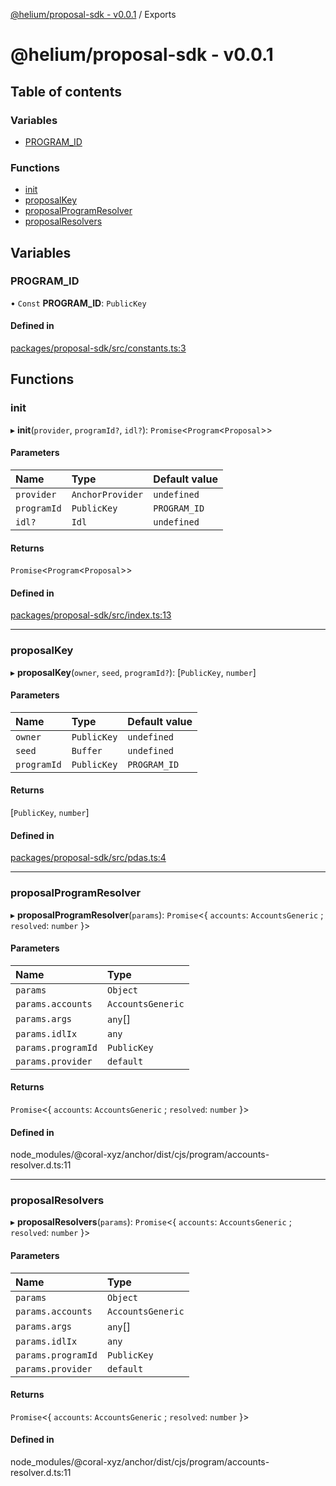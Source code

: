 [@helium/proposal-sdk - v0.0.1](README) / Exports

# @helium/proposal-sdk - v0.0.1

## Table of contents

### Variables

- [PROGRAM\_ID](proposal-sdk#program\_id)

### Functions

- [init](proposal-sdk#init)
- [proposalKey](proposal-sdk#proposal-key)
- [proposalProgramResolver](proposal-sdk#proposal-program-resolver)
- [proposalResolvers](proposal-sdk#proposal-resolvers)

## Variables

### PROGRAM\_ID

• `Const` **PROGRAM\_ID**: `PublicKey`

#### Defined in

[packages/proposal-sdk/src/constants.ts:3](https://github.com/DeWiCats/modular-governance/blob/9f88f14/packages/proposal-sdk/src/constants.ts#L3)

## Functions

### init

▸ **init**(`provider`, `programId?`, `idl?`): `Promise`<`Program`<`Proposal`\>\>

#### Parameters

| Name | Type | Default value |
| :------ | :------ | :------ |
| `provider` | `AnchorProvider` | `undefined` |
| `programId` | `PublicKey` | `PROGRAM_ID` |
| `idl?` | `Idl` | `undefined` |

#### Returns

`Promise`<`Program`<`Proposal`\>\>

#### Defined in

[packages/proposal-sdk/src/index.ts:13](https://github.com/DeWiCats/modular-governance/blob/9f88f14/packages/proposal-sdk/src/index.ts#L13)

___

### proposalKey

▸ **proposalKey**(`owner`, `seed`, `programId?`): [`PublicKey`, `number`]

#### Parameters

| Name | Type | Default value |
| :------ | :------ | :------ |
| `owner` | `PublicKey` | `undefined` |
| `seed` | `Buffer` | `undefined` |
| `programId` | `PublicKey` | `PROGRAM_ID` |

#### Returns

[`PublicKey`, `number`]

#### Defined in

[packages/proposal-sdk/src/pdas.ts:4](https://github.com/DeWiCats/modular-governance/blob/9f88f14/packages/proposal-sdk/src/pdas.ts#L4)

___

### proposalProgramResolver

▸ **proposalProgramResolver**(`params`): `Promise`<{ `accounts`: `AccountsGeneric` ; `resolved`: `number`  }\>

#### Parameters

| Name | Type |
| :------ | :------ |
| `params` | `Object` |
| `params.accounts` | `AccountsGeneric` |
| `params.args` | `any`[] |
| `params.idlIx` | `any` |
| `params.programId` | `PublicKey` |
| `params.provider` | `default` |

#### Returns

`Promise`<{ `accounts`: `AccountsGeneric` ; `resolved`: `number`  }\>

#### Defined in

node_modules/@coral-xyz/anchor/dist/cjs/program/accounts-resolver.d.ts:11

___

### proposalResolvers

▸ **proposalResolvers**(`params`): `Promise`<{ `accounts`: `AccountsGeneric` ; `resolved`: `number`  }\>

#### Parameters

| Name | Type |
| :------ | :------ |
| `params` | `Object` |
| `params.accounts` | `AccountsGeneric` |
| `params.args` | `any`[] |
| `params.idlIx` | `any` |
| `params.programId` | `PublicKey` |
| `params.provider` | `default` |

#### Returns

`Promise`<{ `accounts`: `AccountsGeneric` ; `resolved`: `number`  }\>

#### Defined in

node_modules/@coral-xyz/anchor/dist/cjs/program/accounts-resolver.d.ts:11
